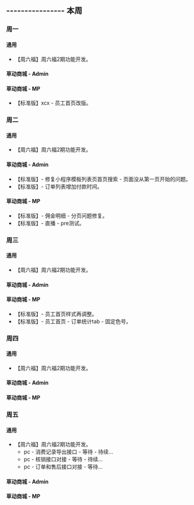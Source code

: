 ## ---------------- 本周

### 周一
#### 通用
* 【周六福】周六福2期功能开发。
#### 草动商城 - Admin
#### 草动商城 - MP
* 【标准版】xcx - 员工首页改版。

### 周二
#### 通用
* 【周六福】周六福2期功能开发。
#### 草动商城 - Admin
* 【标准版】- 修复小程序模板列表页首页搜索 - 页面没从第一页开始的问题。
* 【标准版】- 订单列表增加付款时间。
#### 草动商城 - MP
* 【标准版】- 佣金明细 - 分页问题修复。
* 【标准版】- 直播 - pre测试。

### 周三
#### 通用
* 【周六福】周六福2期功能开发。
#### 草动商城 - Admin
#### 草动商城 - MP
* 【标准版】- 员工首页样式再调整。
* 【标准版】- 员工首页 - 订单统计tab - 固定色号。

### 周四
#### 通用
* 【周六福】周六福2期功能开发。
#### 草动商城 - Admin
#### 草动商城 - MP

### 周五
#### 通用
* 【周六福】周六福2期功能开发。
  - pc - 消费记录导出接口 - 等待 - 待续...
  - pc - 核销接口对接 - 等待 - 待续...
  - pc - 订单和售后接口对接 - 等待...
#### 草动商城 - Admin
#### 草动商城 - MP
